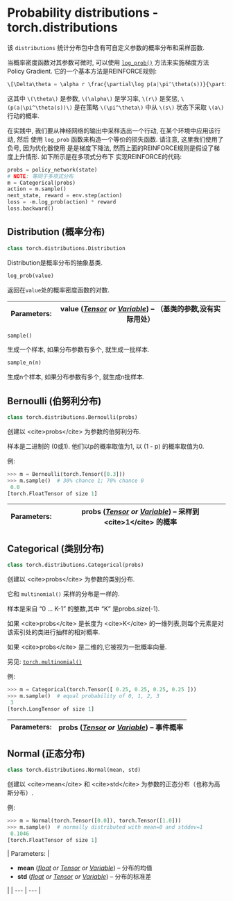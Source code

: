 # Probability distributions - torch.distributions

该 `distributions` 统计分布包中含有可自定义参数的概率分布和采样函数.

当概率密度函数对其参数可微时, 可以使用 [`log_prob()`](#torch.distributions.Distribution.log_prob "torch.distributions.Distribution.log_prob") 方法来实施梯度方法 Policy Gradient. 它的一个基本方法是REINFORCE规则:

```py
\[\Delta\theta = \alpha r \frac{\partial\log p(a|\pi^\theta(s))}{\partial\theta}\]
```

这其中 `\(\theta\)` 是参数, `\(\alpha\)` 是学习率, `\(r\)` 是奖惩, `\(p(a|\pi^\theta(s))\)` 是在策略 `\(\pi^\theta\)` 中从 `\(s\)` 状态下采取 `\(a\)` 行动的概率.

在实践中, 我们要从神经网络的输出中采样选出一个行动, 在某个环境中应用该行动, 然后 使用 `log_prob` 函数来构造一个等价的损失函数. 请注意, 这里我们使用了负号, 因为优化器使用 是是梯度下降法, 然而上面的REINFORCE规则是假设了梯度上升情形. 如下所示是在多项式分布下 实现REINFORCE的代码:

```py
probs = policy_network(state)
# NOTE: 等同于多项式分布
m = Categorical(probs)
action = m.sample()
next_state, reward = env.step(action)
loss = -m.log_prob(action) * reward
loss.backward()

```

## Distribution (概率分布)

```py
class torch.distributions.Distribution
```

Distribution是概率分布的抽象基类.

```py
log_prob(value)
```

返回在`value`处的概率密度函数的对数.

| Parameters: | **value** ([_Tensor_](tensors.html#torch.Tensor "torch.Tensor") _or_ [_Variable_](autograd.html#torch.autograd.Variable "torch.autograd.Variable")) – （基类的参数,没有实际用处） |
| --- | --- |

```py
sample()
```

生成一个样本, 如果分布参数有多个, 就生成一批样本.

```py
sample_n(n)
```

生成n个样本, 如果分布参数有多个, 就生成n批样本.

## Bernoulli (伯努利分布)

```py
class torch.distributions.Bernoulli(probs)
```

创建以 &lt;cite&gt;probs&lt;/cite&gt; 为参数的伯努利分布.

样本是二进制的 (0或1). 他们以p的概率取值为1, 以 (1 - p) 的概率取值为0.

例:

```py
>>> m = Bernoulli(torch.Tensor([0.3]))
>>> m.sample()  # 30% chance 1; 70% chance 0
 0.0
[torch.FloatTensor of size 1]

```

| Parameters: | **probs** ([_Tensor_](tensors.html#torch.Tensor "torch.Tensor") _or_ [_Variable_](autograd.html#torch.autograd.Variable "torch.autograd.Variable")) – 采样到 &lt;cite&gt;1&lt;/cite&gt; 的概率 |
| --- | --- |

## Categorical (类别分布)

```py
class torch.distributions.Categorical(probs)
```

创建以 &lt;cite&gt;probs&lt;/cite&gt; 为参数的类别分布.

它和 `multinomial()` 采样的分布是一样的.

样本是来自 “0 … K-1” 的整数,其中 “K” 是probs.size(-1).

如果 &lt;cite&gt;probs&lt;/cite&gt; 是长度为 &lt;cite&gt;K&lt;/cite&gt; 的一维列表,则每个元素是对该索引处的类进行抽样的相对概率.

如果 &lt;cite&gt;probs&lt;/cite&gt; 是二维的,它被视为一批概率向量.

另见: [`torch.multinomial()`](torch.html#torch.multinomial "torch.multinomial")

例:

```py
>>> m = Categorical(torch.Tensor([ 0.25, 0.25, 0.25, 0.25 ]))
>>> m.sample()  # equal probability of 0, 1, 2, 3
 3
[torch.LongTensor of size 1]

```

| Parameters: | **probs** ([_Tensor_](tensors.html#torch.Tensor "torch.Tensor") _or_ [_Variable_](autograd.html#torch.autograd.Variable "torch.autograd.Variable")) – 事件概率 |
| --- | --- |

## Normal (正态分布)

```py
class torch.distributions.Normal(mean, std)
```

创建以 &lt;cite&gt;mean&lt;/cite&gt; 和 &lt;cite&gt;std&lt;/cite&gt; 为参数的正态分布（也称为高斯分布）.

例:

```py
>>> m = Normal(torch.Tensor([0.0]), torch.Tensor([1.0]))
>>> m.sample()  # normally distributed with mean=0 and stddev=1
 0.1046
[torch.FloatTensor of size 1]

```

| Parameters: | 

*   **mean** ([_float_](https://docs.python.org/3/library/functions.html#float "(in Python v3.6)") _or_ [_Tensor_](tensors.html#torch.Tensor "torch.Tensor") _or_ [_Variable_](autograd.html#torch.autograd.Variable "torch.autograd.Variable")) – 分布的均值
*   **std** ([_float_](https://docs.python.org/3/library/functions.html#float "(in Python v3.6)") _or_ [_Tensor_](tensors.html#torch.Tensor "torch.Tensor") _or_ [_Variable_](autograd.html#torch.autograd.Variable "torch.autograd.Variable")) – 分布的标准差

 |
| --- | --- |